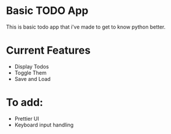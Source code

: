 # Basic TODO App 
This is basic todo app that i've made to get to know python better.

# Current Features
- Display Todos
- Toggle Them
- Save and Load 

# To add:
- Prettier UI
- Keyboard input handling
